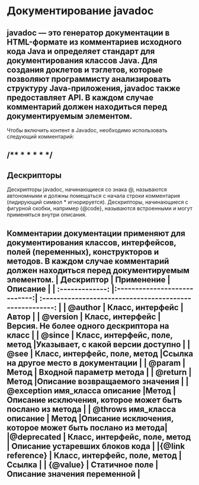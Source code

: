 # Документирование javadoc
javadoc — это генератор документации в HTML-формате из комментариев исходного кода Java и определяет стандарт для документирования классов Java. Для создания доклетов и тэглетов, которые позволяют программисту анализировать структуру Java-приложения, javadoc также предоставляет API. В каждом случае комментарий должен находиться перед документируемым элементом.
---
Чтобы включить контент в Javadoc, необходимо  использовать следующий комментарий:

/**
*
*
*
*
*/
---
## Дескрипторы 

Дескрипторы javadoc, начинающиеся со знака @, называются автономными и должны помещаться с начала строки комментария (лидирующий символ * игнорируется). Дескрипторы, начинающиеся с фигурной скобки, например {@code}, называются встроенными и могут применяться внутри описания.

Комментарии документации применяют для документирования классов, интерфейсов, полей (переменных), конструкторов и методов. В каждом случае комментарий должен находиться перед документируемым элементом.
| Дескриптор                     | Применение                  |                          Описание                         |
| :-------------:                |:----------------------------:| :------------------------------------------------------: |
| @author                        | 	Класс, интерфейc             |                     Автор                               |
| @version                       | Класс, интерфейс              |  Версия. Не более одного дескриптора на класс           |
| @since                         | Класс, интерфейс, поле, метод |Указывает, с какой версии доступно                       |
|      @see                      | Класс, интерфейс, поле, метод |Ссылка на другое место в документации                    |
| @param                         | Метод                         | Входной параметр метода                                 |
| @return                        |  Метод                        |Описание возвращаемого значения                          |
| @exception имя_класса описание |Метод                  |Описание исключения, которое может быть послано из метода        |
| @throws имя_класса описание    |  Метод                        |Описание исключения, которое может быть послано из метода|
|@deprecated                     | Класс, интерфейс, поле, метод | Описание устаревших блоков кода                         |
|{@link reference}               | Класс, интерфейс, поле, метод |Ссылка                                                   |
| {@value}                       | Статичное поле                |Описание значения переменной                             |
---
